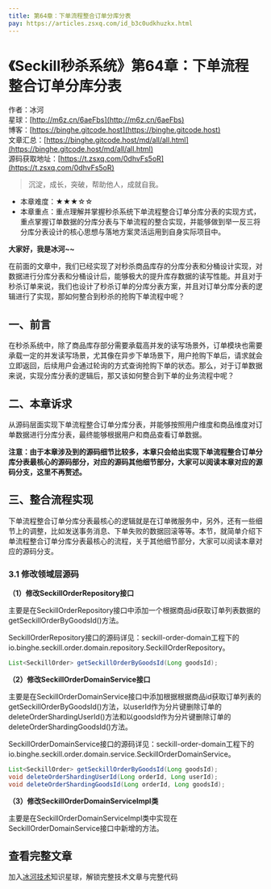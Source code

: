 ```yaml
---
title: 第64章：下单流程整合订单分库分表
pay: https://articles.zsxq.com/id_b3c0udkhuzkx.html
---
```


# 《Seckill秒杀系统》第64章：下单流程整合订单分库分表

作者：冰河
<br/>星球：[http://m6z.cn/6aeFbs](http://m6z.cn/6aeFbs)
<br/>博客：[https://binghe.gitcode.host](https://binghe.gitcode.host)
<br/>文章汇总：[https://binghe.gitcode.host/md/all/all.html](https://binghe.gitcode.host/md/all/all.html)
<br/>源码获取地址：[https://t.zsxq.com/0dhvFs5oR](https://t.zsxq.com/0dhvFs5oR)

> 沉淀，成长，突破，帮助他人，成就自我。

* 本章难度：★★★☆☆
* 本章重点：重点理解并掌握秒杀系统下单流程整合订单分库分表的实现方式，重点掌握订单数据的分库分表与下单流程的整合实现，并能够做到举一反三将分库分表设计的核心思想与落地方案灵活运用到自身实际项目中。

**大家好，我是冰河~~**

在前面的文章中，我们已经实现了对秒杀商品库存的分库分表和分桶设计实现，对数据进行分库分表和分桶设计后，能够极大的提升库存数据的读写性能。并且对于秒杀订单来说，我们也设计了秒杀订单的分库分表方案，并且对订单分库分表的逻辑进行了实现，那如何整合到秒杀的抢购下单流程中呢？

## 一、前言

在秒杀系统中，除了商品库存部分需要承载高并发的读写场景外，订单模块也需要承载一定的并发读写场景，尤其像在异步下单场景下，用户抢购下单后，请求就会立即返回，后续用户会通过轮询的方式查询抢购下单的状态。那么，对于订单数据来说，实现分库分表的逻辑后，那又该如何整合到下单的业务流程中呢？

## 二、本章诉求

从源码层面实现下单流程整合订单分库分表，并能够按照用户维度和商品维度对订单数据进行分库分表，最终能够根据用户和商品查看订单数据。

**注意：由于本章涉及到的源码细节比较多，本章只会给出实现下单流程整合订单分库分表最核心的源码部分，对应的源码其他细节部分，大家可以阅读本章对应的源码分支，这里不再赘述。**

## 三、整合流程实现

下单流程整合订单分库分表最核心的逻辑就是在订单微服务中，另外，还有一些细节上的调整，比如发送事务消息、下单失败的数据回滚等等。本节，就简单介绍下单流程整合订单分库分表最核心的流程，关于其他细节部分，大家可以阅读本章对应的源码分支。

### 3.1 修改领域层源码

**（1）修改SeckillOrderRepository接口**

主要是在SeckillOrderRepository接口中添加一个根据商品id获取订单列表数据的getSeckillOrderByGoodsId()方法。

SeckillOrderRepository接口的源码详见：seckill-order-domain工程下的io.binghe.seckill.order.domain.repository.SeckillOrderRepository。

```java
List<SeckillOrder> getSeckillOrderByGoodsId(Long goodsId);
```

**（2）修改SeckillOrderDomainService接口**

主要是在SeckillOrderDomainService接口中添加根据根据商品id获取订单列表的getSeckillOrderByGoodsId()方法，以userId作为分片键删除订单的deleteOrderShardingUserId()方法和以goodsId作为分片键删除订单的deleteOrderShardingGoodsId()方法。

SeckillOrderDomainService接口的源码详见：seckill-order-domain工程下的io.binghe.seckill.order.domain.service.SeckillOrderDomainService。

```java
List<SeckillOrder> getSeckillOrderByGoodsId(Long goodsId);
void deleteOrderShardingUserId(Long orderId, Long userId);
void deleteOrderShardingGoodsId(Long orderId, Long goodsId);
```

**（3）修改SeckillOrderDomainServiceImpl类**

主要是在SeckillOrderDomainServiceImpl类中实现在SeckillOrderDomainService接口中新增的方法。

## 查看完整文章

加入[冰河技术](http://m6z.cn/6aeFbs)知识星球，解锁完整技术文章与完整代码
